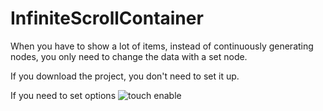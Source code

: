 # InfiniteScrollContainer
When you have to show a lot of items, instead of continuously generating nodes, you only need to change the data with a set node.

If you download the project, you don't need to set it up.

If you need to set options
![touch enable](~@source/Jungleprog/Asset/option.png)
